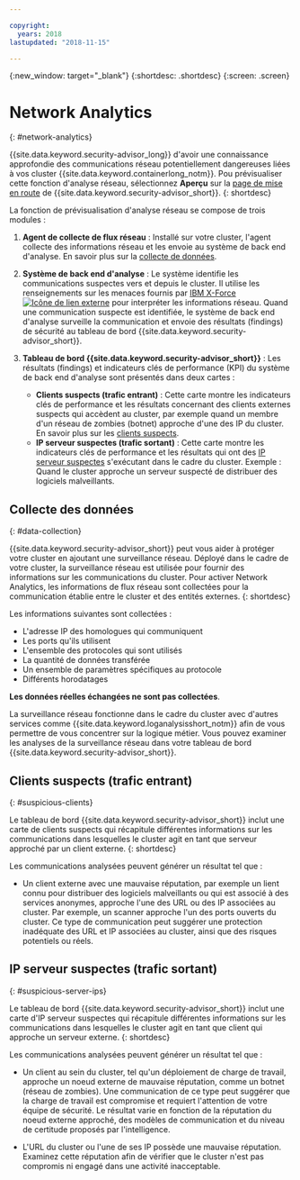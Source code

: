 ```yaml
---

copyright:
  years: 2018
lastupdated: "2018-11-15"

---
```


{:new_window: target="_blank"}
{:shortdesc: .shortdesc}
{:screen: .screen}

# Network Analytics
{: #network-analytics}

{{site.data.keyword.security-advisor_long}} d'avoir une connaissance approfondie des communications réseau potentiellement dangereuses liées à vos cluster {{site.data.keyword.containerlong_notm}}. Pou prévisualiser cette fonction d'analyse réseau, sélectionnez **Aperçu** sur la [page de mise en route](https://console.bluemix.net/security/advisor/#!/overview) de {{site.data.keyword.security-advisor_short}}.
{: shortdesc}

La fonction de prévisualisation d'analyse réseau se compose de trois modules : 

1. **Agent de collecte de flux réseau** : Installé sur votre cluster, l'agent collecte des informations réseau et les envoie au système de back end d'analyse. En savoir plus sur la [collecte de données](#data-collection).

2. **Système de back end d'analyse** : Le système identifie les communications suspectes vers et depuis le cluster. Il utilise les renseignements sur les menaces fournis par [IBM X-Force![Icône de lien externe](../../icons/launch-glyph.svg "Icône de lien externe")](https://www.ibm.com/security/xforce) pour interpréter les informations réseau. Quand une communication suspecte est identifiée, le système de back end d'analyse surveille la communication et envoie des résultats (findings) de sécurité au tableau de bord {{site.data.keyword.security-advisor_short}}. 

3. **Tableau de bord {{site.data.keyword.security-advisor_short}}** : Les résultats (findings) et indicateurs clés de performance (KPI) du système de back end d'analyse sont présentés dans deux cartes : 

   - **Clients suspects (trafic entrant)** : Cette carte montre les indicateurs clés de performance et les résultats concernant des clients externes suspects qui accèdent au cluster, par exemple quand un membre d'un réseau de zombies (botnet) approche d'une des IP du cluster. En savoir plus sur les [clients suspects](#suspicious-clients).
   - **IP serveur suspectes (trafic sortant)** : Cette carte montre les indicateurs clés de performance et les résultats qui ont des [IP serveur suspectes](#suspicious-server-ips) s'exécutant dans le cadre du cluster. Exemple : Quand le cluster approche un serveur suspecté de distribuer des logiciels malveillants. 


## Collecte des données
{: #data-collection}

{{site.data.keyword.security-advisor_short}} peut vous aider à protéger votre cluster en ajoutant une surveillance réseau. Déployé dans le cadre de votre cluster, la surveillance réseau est utilisée pour fournir des informations sur les communications du cluster. Pour activer Network Analytics, les informations de flux réseau sont collectées pour la communication établie entre le cluster et des entités externes.
{: shortdesc}

Les informations suivantes sont collectées :

* L'adresse IP des homologues qui communiquent
* Les ports qu'ils utilisent
* L'ensemble des protocoles qui sont utilisés
* La quantité de données transférée
* Un ensemble de paramètres spécifiques au protocole
* Différents horodatages

**Les données réelles échangées ne sont pas collectées**.

La surveillance réseau fonctionne dans le cadre du cluster avec d'autres services comme {{site.data.keyword.loganalysisshort_notm}} afin de vous permettre de vous concentrer sur la logique métier. Vous pouvez examiner les analyses de la surveillance réseau dans votre tableau de bord {{site.data.keyword.security-advisor_short}}.


## Clients suspects (trafic entrant)
{: #suspicious-clients}

Le tableau de bord {{site.data.keyword.security-advisor_short}} inclut une carte de clients suspects qui récapitule différentes informations sur les communications dans lesquelles le cluster agit en tant que serveur approché par un client externe.
{: shortdesc}

Les communications analysées peuvent générer un résultat tel que : 

- Un client externe avec une mauvaise réputation, par exemple un lient connu pour distribuer des logiciels malveillants ou qui est associé à des services anonymes, approche l'une des URL ou des IP associées au cluster. Par exemple, un scanner approche l'un des ports ouverts du cluster. Ce type de communication peut suggérer une protection inadéquate des URL et IP associées au cluster, ainsi que des risques potentiels ou réels.


## IP serveur suspectes (trafic sortant)
{: #suspicious-server-ips}

Le tableau de bord {{site.data.keyword.security-advisor_short}} inclut une carte d'IP serveur suspectes qui récapitule différentes informations sur les communications dans lesquelles le cluster agit en tant que client qui approche un serveur externe.
{: shortdesc}

Les communications analysées peuvent générer un résultat tel que : 

- Un client au sein du cluster, tel qu'un déploiement de charge de travail, approche un noeud externe de mauvaise réputation, comme un botnet (réseau de zombies). Une communication de ce type peut suggérer que la charge de travail est compromise et requiert l'attention de votre équipe de sécurité. Le résultat varie en fonction de la réputation du noeud externe approché, des modèles de communication et du niveau de certitude proposés par l'intelligence. 

- L'URL du cluster ou l'une de ses IP possède une mauvaise réputation. Examinez cette réputation afin de vérifier que le cluster n'est pas compromis ni engagé dans une activité inacceptable. 
